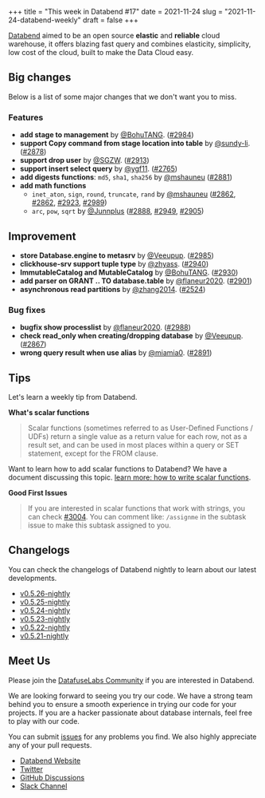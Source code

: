 +++
title = "This week in Databend #17"
date = 2021-11-24
slug = "2021-11-24-databend-weekly"
draft = false
+++

[Databend](https://github.com/datafuselabs/databend) aimed to be an open source **elastic** and **reliable** cloud warehouse, it offers blazing fast query and combines elasticity, simplicity, low cost of the cloud, built to make the Data Cloud easy.

## Big changes

Below is a list of some major changes that we don't want you to miss.

### Features

- **add stage to management** by [@BohuTANG](https://github.com/BohuTANG). ([#2984](https://github.com/datafuselabs/databend/pull/2984))
- **support Copy command from stage location into table** by [@sundy-li](https://github.com/sundy-li). ([#2878](https://github.com/datafuselabs/databend/pull/2878))
- **support drop user** by [@SGZW](https://github.com/SGZW). ([#2913](https://github.com/datafuselabs/databend/pull/2913))
- **support insert select query** by [@ygf11](https://github.com/ygf11). ([#2765](https://github.com/datafuselabs/databend/pull/2765))
- **add digests functions**: `md5`, `sha1`, `sha256` by [@mshauneu](https://github.com/mshauneu) ([#2881](https://github.com/datafuselabs/databend/pull/2881))
- **add math functions**
  - `inet_aton`, `sign`, `round`, `truncate`, `rand` by [@mshauneu](https://github.com/mshauneu) ([#2862](https://github.com/datafuselabs/databend/pull/2862), [#2862](https://github.com/datafuselabs/databend/pull/2862), [#2923](https://github.com/datafuselabs/databend/pull/2923), [#2989](https://github.com/datafuselabs/databend/pull/2989))
  - `arc`, `pow`, `sqrt` by [@Junnplus](https://github.com/Junnplus) ([#2888](https://github.com/datafuselabs/databend/pull/2888), [#2949](https://github.com/datafuselabs/databend/pull/2949), [#2905](https://github.com/datafuselabs/databend/pull/2905))

## Improvement

- **store Database.engine to metasrv** by [@Veeupup](https://github.com/Veeupup). ([#2985](https://github.com/datafuselabs/databend/pull/2985))
- **clickhouse-srv support tuple type** by [@zhyass](https://github.com/zhyass). ([#2940](https://github.com/datafuselabs/databend/pull/2940))
- **ImmutableCatalog and MutableCatalog** by [@BohuTANG](https://github.com/BohuTANG). ([#2930](https://github.com/datafuselabs/databend/pull/2930))
- **add parser on GRANT .. TO database.table** by [@flaneur2020](https://github.com/flaneur2020). ([#2901](https://github.com/datafuselabs/databend/pull/2901))
- **asynchronous read partitions** by [@zhang2014](https://github.com/zhang2014). ([#2524](https://github.com/datafuselabs/databend/pull/2524))

### Bug fixes

- **bugfix show processlist** by [@flaneur2020](https://github.com/flaneur2020). ([#2988](https://github.com/datafuselabs/databend/pull/2988))
- **check read_only when creating/dropping database** by [@Veeupup](https://github.com/Veeupup). ([#2867](https://github.com/datafuselabs/databend/pull/2867))
- **wrong query result when use alias** by [@miamia0](https://github.com/miamia0). ([#2891](https://github.com/datafuselabs/databend/pull/2891))

## Tips

Let's learn a weekly tip from Databend.

**What's scalar functions**

> Scalar functions (sometimes referred to as User-Defined Functions / UDFs) return a single value as a return value for each row, not as a result set, and can be used in most places within a query or SET statement, except for the FROM clause.

Want to learn how to add scalar functions to Databend? We have a document discussing this topic. [learn more: how to write scalar functions](https://databend.rs/development/how-to-write-scalar-functions/).

**Good First Issues**

> If you are interested in scalar functions that work with strings, you can check [#3004](https://github.com/datafuselabs/databend/issues/3004). You can comment like: `/assignme` in the subtask issue to make this subtask assigned to you.

## Changelogs

You can check the changelogs of Databend nightly to learn about our latest developments.

- [v0.5.26-nightly](https://github.com/datafuselabs/databend/releases/tag/v0.5.26-nightly)
- [v0.5.25-nightly](https://github.com/datafuselabs/databend/releases/tag/v0.5.25-nightly)
- [v0.5.24-nightly](https://github.com/datafuselabs/databend/releases/tag/v0.5.24-nightly)
- [v0.5.23-nightly](https://github.com/datafuselabs/databend/releases/tag/v0.5.23-nightly)
- [v0.5.22-nightly](https://github.com/datafuselabs/databend/releases/tag/v0.5.22-nightly)
- [v0.5.21-nightly](https://github.com/datafuselabs/databend/releases/tag/v0.5.21-nightly)

## Meet Us

Please join the [DatafuseLabs Community](https://github.com/datafuselabs/) if you are interested in Databend.

We are looking forward to seeing you try our code. We have a strong team behind you to ensure a smooth experience in trying our code for your projects.
If you are a hacker passionate about database internals, feel free to play with our code.

You can submit [issues](https://github.com/datafuselabs/databend/issues) for any problems you find. We also highly appreciate any of your pull requests.

- [Databend Website](https://databend.rs)
- [Twitter](https://twitter.com/Datafuse_Labs)
- [GitHub Discussions](https://github.com/datafuselabs/databend/discussions)
- [Slack Channel](https://link.databend.rs/join-slack)

